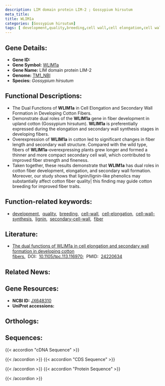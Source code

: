 ```yaml
---
description: LIM domain protein LIM-2 ; Gossypium hirsutum
meta_title:
title: WLIM1a
categories: [Gossypium hirsutum]
tags: [ development,quality,breeding,cell wall,cell elongation,cell wall synthesis,lignin,secondary cell wall,fiber ]
---
```


## Gene Details:
- **Gene ID:** []()
- **Gene Symbol:** <u>WLIM1a</u>
- **Gene Name:** LIM domain protein LIM-2
- **Genome:** [TM1_NBI](https://yanglab.hzau.edu.cn/CottonMD/download.1)
- **Species:** *Gossypium hirsutum*

## Functional Descriptions:
   - The Dual Functions of **WLIM1a** in Cell Elongation and Secondary Wall Formation in Developing Cotton Fibers.
   - Demonstrate dual roles of the **WLIM1a** gene in fiber development in upland cotton (Gossypium hirsutum). **WLIM1a** is preferentially expressed during the elongation and secondary wall synthesis stages in developing fibers.
   - Overexpression of **WLIM1a** in cotton led to significant changes in fiber length and secondary wall structure. Compared with the wild type, fibers of **WLIM1a**-overexpressing plants grew longer and formed a thinner and more compact secondary cell wall, which contributed to improved fiber strength and fineness.
   -  Taken together, these results demonstrate that **WLIM1a** has dual roles in cotton fiber development, elongation, and secondary wall formation. Moreover, our study shows that lignin/lignin-like phenolics may substantially affect cotton fiber quality| this finding may guide cotton breeding for improved fiber traits.

## Function-related keywords:
   - [development](/tags/development/),&nbsp;&nbsp;[quality](/tags/quality/),&nbsp;&nbsp;[breeding](/tags/breeding/),&nbsp;&nbsp;[cell-wall](/tags/cell-wall/),&nbsp;&nbsp;[cell-elongation](/tags/cell-elongation/),&nbsp;&nbsp;[cell-wall-synthesis](/tags/cell-wall-synthesis/),&nbsp;&nbsp;[lignin](/tags/lignin/),&nbsp;&nbsp;[secondary-cell-wall](/tags/secondary-cell-wall/),&nbsp;&nbsp;[fiber](/tags/fiber/)

## Literature:
   - [The dual functions of WLIM1a in cell elongation and secondary wall formation in developing cotton fibers.](https://doi.org/10.1105/tpc.113.116970)&nbsp;&nbsp;DOI:&nbsp;&nbsp;[10.1105/tpc.113.116970](https://doi.org/10.1105/tpc.113.116970);&nbsp;&nbsp;PMID:&nbsp;&nbsp;[24220634](https://pubmed.ncbi.nlm.nih.gov/24220634/)

## Related News:

## Gene Resources:
- **NCBI ID:**  [JX648310](https://www.ncbi.nlm.nih.gov/gene/?term=JX648310)
- **UniProt accessions:**  [](https://www.uniprot.org/uniprotkb//entry)

## Orthologs:

## Sequences:
{{< accordion "cDNA Sequence" >}}

{{< /accordion >}}
{{< accordion "CDS Sequence" >}}

{{< /accordion >}}
{{< accordion "Protein Sequence" >}}

{{< /accordion >}}
